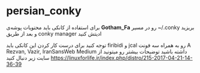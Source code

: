 # persian_conky

برای استفاده از کانکی باید محتویات پوشه‌ی **Gotham_Fa** رو در مسیر ~/.conky بریزید و بعد از طریق conky manager ادیتش کنید

توجه کنید برای درست کار کردن این کانکی باید firibidi و jcal رو به همراه سه فونت A Rezvan, Vazir, IranSansWeb Medium داشته باشید توضیحات بیشتر رو میتونید از سایت زیر دنبال کنید https://linuxforlife.ir/index.php/distro/215-2017-04-21-14-36-39
